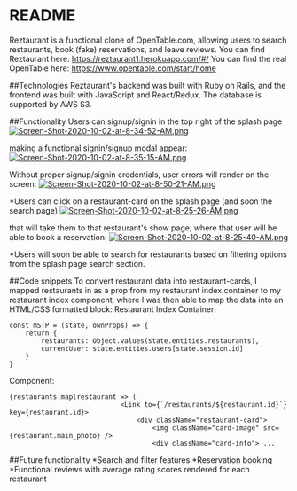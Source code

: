 # README

Reztaurant is a functional clone of OpenTable.com, allowing users to search restaurants, book (fake) reservations, and leave reviews. 
You can find Reztaurant here: https://reztaurant1.herokuapp.com/#/
You can find the real OpenTable here: https://www.opentable.com/start/home

##Technologies
Reztaurant's backend was built with Ruby on Rails, and the frontend was built with JavaScript and React/Redux. The database is supported by AWS S3.

##Functionality
Users can signup/signin in the top right of the splash page
[![Screen-Shot-2020-10-02-at-8-34-52-AM.png](https://i.postimg.cc/Kv98s4d6/Screen-Shot-2020-10-02-at-8-34-52-AM.png)](https://postimg.cc/KRMb1ccf)

making a functional signin/signup modal appear:
[![Screen-Shot-2020-10-02-at-8-35-15-AM.png](https://i.postimg.cc/BZpSXXQj/Screen-Shot-2020-10-02-at-8-35-15-AM.png)](https://postimg.cc/w3t8rxNz)

Without proper signup/signin credentials, user errors will render on the screen:
[![Screen-Shot-2020-10-02-at-8-50-21-AM.png](https://i.postimg.cc/5yVD3q4w/Screen-Shot-2020-10-02-at-8-50-21-AM.png)](https://postimg.cc/5YsP9zF0)

*Users can click on a restaurant-card on the splash page (and soon the search page) 
[![Screen-Shot-2020-10-02-at-8-25-26-AM.png](https://i.postimg.cc/wTkmx6n2/Screen-Shot-2020-10-02-at-8-25-26-AM.png)](https://postimg.cc/mttD8GL1)

that will take them to that restaurant's show page, where that user will be able to book a reservation:
[![Screen-Shot-2020-10-02-at-8-25-40-AM.png](https://i.postimg.cc/W1bJhBvv/Screen-Shot-2020-10-02-at-8-25-40-AM.png)](https://postimg.cc/rK3pHYsn)

*Users will soon be able to search for restaurants based on filtering options from the splash page search section.

##Code snippets
To convert restaurant data into restaurant-cards, I mapped restaurants in as a prop from my restaurant index container to my restaurant index component, where I was then able to map the data into an HTML/CSS formatted block:
Restaurant Index Container:
```
const mSTP = (state, ownProps) => {
    return {
        restaurants: Object.values(state.entities.restaurants),
        currentUser: state.entities.users[state.session.id]
    }
}
```
Component:
```
{restaurants.map(restaurant => (
                            <Link to={`/restaurants/${restaurant.id}`} key={restaurant.id}>
                                <div className="restaurant-card">
                                    <img className="card-image" src={restaurant.main_photo} />
                                    <div className="card-info"> ...
```
##Future functionality
*Search and filter features
*Reservation booking
*Functional reviews with average rating scores rendered for each restaurant
